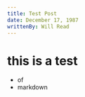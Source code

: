 ```yaml
---
title: Test Post
date: December 17, 1987
writtenBy: Will Read
---
```

this is a test
==============

- of
- markdown
